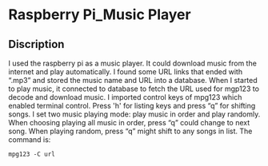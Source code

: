 # Raspberry Pi_Music Player
## Discription
I used the raspberry pi as a music player. It could download music from the internet and play automatically.
I found some URL links that ended with “.mp3” and stored the music name and URL into a database. When I started to play music, it connected to database to fetch the URL used for mgp123 to decode and download music. I imported control keys of mpg123 which enabled terminal control. Press 'h' for listing keys and press “q” for shifting songs. I set two music playing mode: play music in order and play randomly. When choosing playing all music in order, press “q” could change to next song. When playing random, press “q” might shift to any songs in list. 
The command is:
```shell
mpg123 -C url
```

